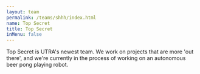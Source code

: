 ```yaml
---
layout: team
permalink: /teams/shhh/index.html
name: Top Secret
title: Top Secret
inMenu: false
---
```


Top Secret is UTRA's newest team. We work on projects that are more 'out there', and we're currently in
the process of working on an autonomous beer pong playing robot.
